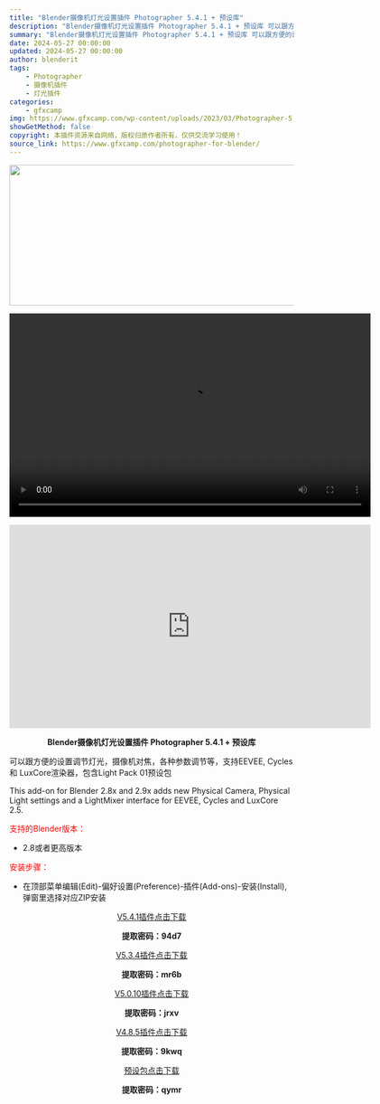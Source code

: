 ```yaml
---
title: "Blender摄像机灯光设置插件 Photographer 5.4.1 + 预设库"
description: "Blender摄像机灯光设置插件 Photographer 5.4.1 + 预设库 可以跟方便的设置调节灯光，摄像机对焦，各种参数调节等，支持EEVEE, Cycles 和 LuxCore渲染器，包含..."
summary: "Blender摄像机灯光设置插件 Photographer 5.4.1 + 预设库 可以跟方便的设置调节灯光，摄像机对焦，各种参数调节等，支持EEVEE, Cycles 和 LuxCore渲染器，包含..."
date: 2024-05-27 00:00:00
updated: 2024-05-27 00:00:00
author: blenderit
tags: 
    - Photographer
    - 摄像机插件
    - 灯光插件
categories:
    - gfxcamp
img: https://www.gfxcamp.com/wp-content/uploads/2023/03/Photographer-5.jpg
showGetMethod: false
copyright: 本插件资源来自网络，版权归原作者所有，仅供交流学习使用！
source_link: https://www.gfxcamp.com/photographer-for-blender/
---
```

<div><p><img decoding="async" class="aligncenter size-full wp-image-111835" src="https://www.gfxcamp.com/wp-content/uploads/2023/03/Photographer-5.jpg" data-src="https://www.gfxcamp.com/wp-content/uploads/2023/03/Photographer-5.jpg" alt="" width="590" height="249" data-srcset="https://www.gfxcamp.com/wp-content/uploads/2023/03/Photographer-5.jpg 590w, https://www.gfxcamp.com/wp-content/uploads/2023/03/Photographer-5-150x63.jpg 150w" data-sizes="(max-width: 590px) 100vw, 590px"><br>
</p><center><div style="width: 640px;" class="wp-video"><!--[if lt IE 9]><script>document.createElement('video');</script><![endif]-->
<video class="wp-video-shortcode" id="video-97709-1" width="640" height="360" preload="true" controls="controls"><source type="video/mp4" src="http://cloud.video.taobao.com/play/u/null/p/1/e/6/t/1/433481844668.mp4?_=1"></source><a href="http://cloud.video.taobao.com/play/u/null/p/1/e/6/t/1/433481844668.mp4">http://cloud.video.taobao.com/play/u/null/p/1/e/6/t/1/433481844668.mp4</a></video></div></center><p style="text-align: center;"><iframe loading="lazy" src="https://player.youku.com/embed/XNTgwMjM2MjIyMA==" width="640" height="360" frameborder="0" allowfullscreen="allowfullscreen" data-mce-fragment="1"></iframe></p><p style="text-align: center;"><strong>Blender摄像机灯光设置插件 Photographer 5.4.1 + 预设库</strong></p><p>可以跟方便的设置调节灯光，摄像机对焦，各种参数调节等，支持EEVEE, Cycles 和 LuxCore渲染器，包含Light Pack 01预设包</p><p>This add-on for Blender 2.8x and 2.9x adds new Physical Camera, Physical Light settings and a LightMixer interface for EEVEE, Cycles and LuxCore 2.5.</p><p style="text-align: left;"><span style="color: #ff0000;">支持的Blender版本：</span></p><ul>
<li style="text-align: left;">2.8或者更高版本</li>
</ul><p style="text-align: left;"><span style="color: #ff0000;">安装步骤：</span></p><ul>
<li>在顶部菜单编辑(Edit)-偏好设置(Preference)-插件(Add-ons)-安装(Install),弹窗里选择对应ZIP安装</li>
</ul><p style="text-align: center;"><a class="maxbutton-3 maxbutton maxbutton-baidu" target="_blank" rel="noopener" href="https://pan.baidu.com/s/1rxH00v2AmFef0YMAQhITpA?pwd=94d7"><span class="mb-text">V5.4.1插件点击下载</span></a></p><p style="text-align: center;"><strong>提取密码：94d7</strong></p><p style="text-align: center;"><a class="maxbutton-3 maxbutton maxbutton-baidu" target="_blank" rel="noopener" href="https://pan.baidu.com/s/1dZcu9Yk8yxDNt-zeoYZVXw?pwd=mr6b"><span class="mb-text">V5.3.4插件点击下载</span></a></p><p style="text-align: center;"><strong>提取密码：mr6b</strong></p><p style="text-align: center;"><a class="maxbutton-3 maxbutton maxbutton-baidu" target="_blank" rel="noopener" href="https://pan.baidu.com/s/16P1ZwJRFoci3Or-eIYoTZA?pwd=jrxv"><span class="mb-text">V5.0.10插件点击下载</span></a></p><p style="text-align: center;"><strong>提取密码：jrxv</strong></p><p style="text-align: center;"><a class="maxbutton-3 maxbutton maxbutton-baidu" target="_blank" rel="noopener" href="https://pan.baidu.com/s/1Hprz9u10njZ1bE6BtwLdNg?pwd=9kwq"><span class="mb-text">V4.8.5插件点击下载</span></a></p><p style="text-align: center;"><strong>提取密码：9kwq</strong></p><p style="text-align: center;"><a class="maxbutton-3 maxbutton maxbutton-baidu" target="_blank" rel="noopener" href="https://pan.baidu.com/s/1liUtWwMMLfYeu_nHbSyNzw?pwd=qymr"><span class="mb-text">预设包点击下载</span></a></p><p style="text-align: center;"><strong>提取密码：qymr</strong></p></div>